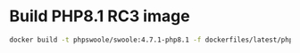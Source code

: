 # Build PHP8.1 RC3 image

```bash
docker build -t phpswoole/swoole:4.7.1-php8.1 -f dockerfiles/latest/php8.1/cli/Dockerfile .
```